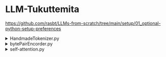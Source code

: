 # LLM-Tukuttemita

https://github.com/rasbt/LLMs-from-scratch/tree/main/setup/01_optional-python-setup-preferences


<details>
<summary>HandmadeTokenizer.py</summary>

### 概要
テキストを機械学習で扱える数値（トークンID）に変換する、シンプルなトークナイザーの実装です。

### データ処理の流れ

1. **サンプルテキストの準備**
   - 「The Verdict」という短編小説をダウンロード（自動）
   - 約5,000単語のテキストデータ

2. **トークン化処理**
   - 正規表現 `r'([,.:;?_!"()\']|--|\s)'` でテキストを分割
   - 単語と句読点を個別のトークンとして扱う
   - 例: "Hello, world!" → ['Hello', ',', 'world', '!']

3. **語彙辞書の構築**
   - テキスト内の全ユニークトークンを収集（1132個）
   - 各トークンに一意のIDを割り当て
   - 特殊トークンの追加:
     - `<|endoftext|>`: 文章の終端マーカー（ID: 1130）
     - `<|unk|>`: 語彙にない単語用（ID: 1131）

4. **エンコード・デコード処理**
   - エンコード: テキスト → トークン分割 → ID変換
   - デコード: ID列 → トークン復元 → テキスト結合

### 実際の処理例

```python
# エンコード処理
text = "Hello, do you like tea?"
ids = tokenizer.encode(text)
# 処理の流れ:
# 1. トークン分割: ['Hello', ',', 'do', 'you', 'like', 'tea', '?']
# 2. 語彙チェック: Hello → <|unk|>, tea → <|unk|>
# 3. ID変換: [1131, 5, 355, 1126, 628, 1131, 10]

# デコード処理
decoded = tokenizer.decode(ids)
# 処理の流れ:
# 1. ID→トークン: [1131, 5, 355, 1126, 628, 1131, 10]
#                → ['<|unk|>', ',', 'do', 'you', 'like', '<|unk|>', '?']
# 2. 結合・整形: "<|unk|>, do you like <|unk|>?"
```

### データ変換の詳細図

```mermaid
%%{init: {'theme':'dark'}}%%
graph LR
    subgraph "エンコード処理（実際の値）"
        A1["入力テキスト<br/>Hello, do you like tea? endoftext In the sunlit terraces of the palace."] --> A2["正規表現分割<br/>Hello<br/>カンマ<br/>do<br/>you<br/>like<br/>tea<br/>クエスチョン<br/>endoftext<br/>In<br/>the<br/>sunlit<br/>terraces<br/>of<br/>the<br/>palace<br/>ピリオド"]
        A2 --> A3["語彙チェック（実際の結果）<br/>Hello → 未知トークン<br/>カンマ → 語彙にある<br/>do → 語彙にある<br/>you → 語彙にある<br/>like → 語彙にある<br/>tea → 語彙にある<br/>クエスチョン → 語彙にある<br/>endoftext → 語彙にある<br/>In → 語彙にある<br/>the → 語彙にある<br/>sunlit → 語彙にある<br/>terraces → 語彙にある<br/>of → 語彙にある<br/>the → 語彙にある<br/>palace → 未知トークン<br/>ピリオド → 語彙にある"]
        A3 --> A4["未知トークン置換<br/>unk<br/>カンマ<br/>do<br/>you<br/>like<br/>tea<br/>クエスチョン<br/>endoftext<br/>In<br/>the<br/>sunlit<br/>terraces<br/>of<br/>the<br/>unk<br/>ピリオド"]
        A4 --> A5["ID変換（実際の値）<br/>1131<br/>5<br/>355<br/>1126<br/>628<br/>975<br/>10<br/>1130<br/>55<br/>988<br/>956<br/>984<br/>722<br/>988<br/>1131<br/>7"]
    end
    
    subgraph "デコード処理（実際の値）"
        B1["入力ID<br/>1131, 5, 355, 1126, 628, 975, 10, 1130, 55, 988, 956, 984, 722, 988, 1131, 7"] --> B2["ID→トークン変換<br/>unk<br/>カンマ<br/>do<br/>you<br/>like<br/>tea<br/>クエスチョン<br/>endoftext<br/>In<br/>the<br/>sunlit<br/>terraces<br/>of<br/>the<br/>unk<br/>ピリオド"]
        B2 --> B3["テキスト結合<br/>unk カンマ do you like tea クエスチョン endoftext In the sunlit terraces of the unk ピリオド"]
        B3 --> B4["句読点整形<br/>unk, do you like tea? endoftext In the sunlit terraces of the unk."]
    end
    
    A5 --> B1
    
    style A1 fill:#374151,color:#ffffff
    style A2 fill:#374151,color:#ffffff
    style A3 fill:#374151,color:#ffffff
    style A4 fill:#374151,color:#ffffff
    style A5 fill:#374151,color:#ffffff
    style B1 fill:#374151,color:#ffffff
    style B2 fill:#374151,color:#ffffff
    style B3 fill:#374151,color:#ffffff
    style B4 fill:#374151,color:#ffffff
```

### ポイント
- 教育目的のシンプルな実装で、トークン化の基本原理を理解できる
- 語彙サイズが小さい（1132個）ため、多くの単語が未知語になる
- 実用的なトークナイザー（BPE、WordPiece等）の基礎となる概念

</details>

<details>
<summary>bytePairEncorder.py</summary>

### 概要
GPT-2のトークナイザー（tiktoken）を使用して、LLM学習用のデータを準備するファイルです。テキストを固定長のシーケンスに分割し、次の単語を予測する学習データを作成します。

### データ処理の流れ

1. **テキストのトークン化**
   - GPT-2のBPE（Byte Pair Encoding）トークナイザーを使用
   - 語彙サイズ: 50,257トークン
   - 例: "I HAD always" → [40, 367, 2885]

2. **スライディングウィンドウによるシーケンス生成**
   - `max_length`: シーケンスの長さ（例: 4）
   - `stride`: ウィンドウの移動幅（例: 1）
   - オーバーラップにより、データを最大限活用

3. **入力と目的変数のペア作成**
   - 入力: 現在のトークン列
   - 目的変数: 1つずつ右にシフトしたトークン列（次の単語を予測）
   ```
   入力:  [40, 367, 2885, 1464]
   目的:  [367, 2885, 1464, 1807]
   ```

4. **バッチ処理の準備**
   - 複数のシーケンスをまとめて処理
   - GPUでの並列計算に最適化

### 実際のデータ処理例

```python
# パラメータ設定
context_size = 4  # シーケンス長
stride = 1        # 1トークンずつシフト
batch_size = 8    # 8個のシーケンスを同時処理

# データの流れ
# 1. テキスト: "I HAD always thought Jack Gisburn..."
# 2. トークンID: [40, 367, 2885, 1464, 1807, 3619, ...]
# 3. シーケンス分割:
#    - seq1: [40, 367, 2885, 1464] → [367, 2885, 1464, 1807]
#    - seq2: [367, 2885, 1464, 1807] → [2885, 1464, 1807, 3619]
#    - seq3: [2885, 1464, 1807, 3619] → [1464, 1807, 3619, 402]
```

### データ変換の詳細図

```mermaid
%%{init: {'theme':'dark'}}%%
flowchart LR
 subgraph s1["元のテキスト"]
        A1@{ label: "'I HAD always thought Jack Gisburn rather a cheap genius--though a good fellow e...'" }
  end
 subgraph s2["トークン化"]
        B1["[40, 367, 2885, 1464, 1807, 3619, 402, 271, 10899, 2138, ...]"]
  end
 subgraph subGraph2["スライディングウィンドウ"]
        C1@{ label: "シーケンス1:<br>[40, 367, 2885, 1464]<br>'I HAD always'" }
        C2@{ label: "シーケンス2:<br>[367, 2885, 1464, 1807]<br>' HAD always thought'" }
        C3@{ label: "シーケンス3:<br>[2885, 1464, 1807, 3619]<br>'AD always thought Jack'" }
  end
 subgraph s3["入力変数と目的変数のペア"]
        D1@{ label: "入力: [40, 367, 2885, 1464] → 'I HAD always'<br>目的: [367, 2885, 1464, 1807] → ' HAD always thought'" }
        D2@{ label: "入力: [367, 2885, 1464, 1807] → ' HAD always thought'<br>目的: [2885, 1464, 1807, 3619] → 'AD always thought Jack'" }
        D3@{ label: "入力: [2885, 1464, 1807, 3619] → 'AD always thought Jack'<br>目的: [1464, 1807, 3619, 402] → ' always thought Jack G'" }
  end
 subgraph subGraph4["バッチ処理 (batch_size=8, stride=4)"]
        E1["バッチ1:<br>入力: [[40,367,2885,1464], [1807,3619,402,271], ...]<br>目的: [[367,2885,1464,1807], [3619,402,271,10899], ...]"]
        E2["8個のシーケンスを<br>まとめて処理"]
  end
    A1 --> B1
    B1 --> C1 & C2 & C3
    C1 --> D1
    C2 --> D2
    C3 --> D3
    D1 --> E1
    D2 --> E1
    D3 --> E1
    E1 --> E2

    A1@{ shape: rect}
    C1@{ shape: rect}
    C2@{ shape: rect}
    C3@{ shape: rect}
    D1@{ shape: rect}
    D2@{ shape: rect}
    D3@{ shape: rect}
    style A1 fill:#374151,color:#ffffff
    style B1 fill:#374151,color:#ffffff
    style C1 fill:#374151,color:#ffffff
    style C2 fill:#374151,color:#ffffff
    style C3 fill:#374151,color:#ffffff
    style D1 fill:#374151,color:#ffffff
    style D2 fill:#374151,color:#ffffff
    style D3 fill:#374151,color:#ffffff
    style E1 fill:#374151,color:#ffffff
    style E2 fill:#374151,color:#ffffff
```

### 重要なポイント

- **次の単語予測タスク**: LLMの基本的な学習方法
- **スライディングウィンドウ**: 限られたデータを最大限活用
- **バッチ処理**: GPU計算の効率化
- **PyTorchとの統合**: 標準的な深層学習フレームワークに対応

</details>


<details>
<summary>self-attention.py</summary>

### 概要
自己注意(Self-Attention)の最小実装デモ。各トークン埋め込み同士の内積で「似ている度=注意スコア」を計算し、`softmax` で正規化した重みを用いて加重平均(コンテキストベクトル)を求める

### 処理内容
1. 入力ベクトルの用意: 各トークンをベクトルで表す（小さなおもちゃデータ）
2. クエリ選択: 例では2番目のトークンを「基準（クエリ）」にする
3. 似ている度を計算: クエリと各トークンがどれだけ近いかを数値で表す
4. 重みに変換: その数値を「合計が1になる重み」に整える（確率のように解釈）
5. コンテキスト計算: 重みで各ベクトルをまぜて、クエリ用の「文脈ベクトル」を作る
6. 全トークン版: 同じ処理をすべてのトークンについてまとめて計算して速くする


### 2つ目の入力要素をクエリとした場合のAttentionの重み
![Computing attention for all input tokens](image/computing-attention-all-input-token.png)

### 重要なコード断片

内積で注意スコア（未正規化）を計算:
```16:35:self-attention.py
attn_scores_2 = torch.empty(inputs.shape[0])
for i, x_i in enumerate(inputs):
    attn_scores_2[i] = torch.dot(x_i, query)
```

`softmax` で重みに変換し、加重平均でコンテキストを作る:
```52:65:self-attention.py
attn_weights_2 = torch.softmax(attn_scores_2, dim=0)
context_vec_2 = torch.zeros(query.shape)
for i, x_i in enumerate(inputs):
    context_vec_2 += attn_weights_2[i] * x_i
print(context_vec_2)
```

全トークン分を行列演算で一括実行:
```67:79:self-attention.py
attn_scores = inputs @ inputs.T
attn_weights = torch.softmax(attn_scores, dim=-1)
all_context_vecs = attn_weights @ inputs
print(all_context_vecs)
```

</details>